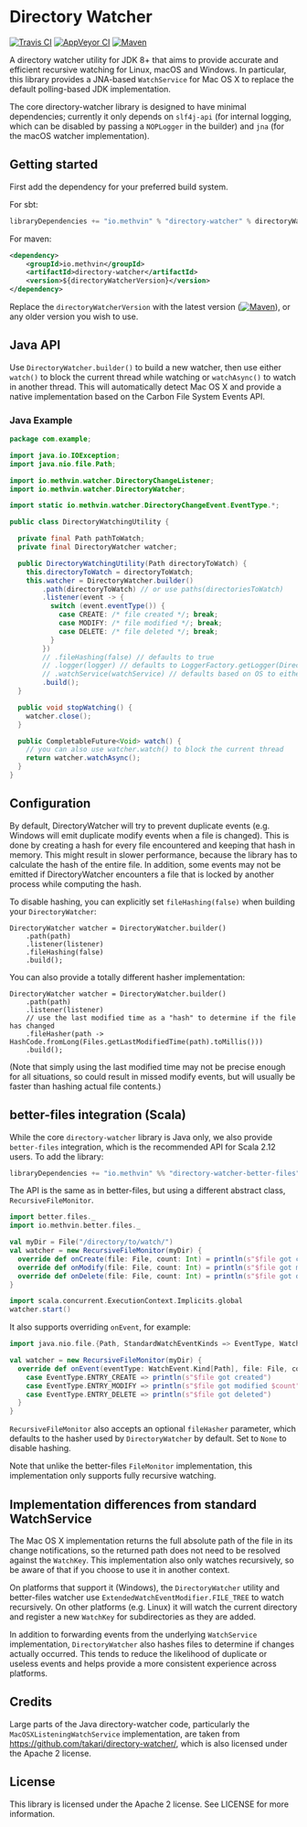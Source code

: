 # Directory Watcher

[![Travis CI](https://travis-ci.org/gmethvin/directory-watcher.svg?branch=master)](https://travis-ci.org/gmethvin/directory-watcher) [![AppVeyor CI](https://ci.appveyor.com/api/projects/status/j8u639uf2iovtf15/branch/master?svg=true)](https://ci.appveyor.com/project/gmethvin/directory-watcher/branch/master) [![Maven](https://img.shields.io/maven-central/v/io.methvin/directory-watcher.svg)](https://mvnrepository.com/artifact/io.methvin/directory-watcher)

A directory watcher utility for JDK 8+ that aims to provide accurate and efficient recursive watching for Linux, macOS and Windows. In particular, this library provides a JNA-based `WatchService` for Mac OS X to replace the default polling-based JDK implementation.

The core directory-watcher library is designed to have minimal dependencies; currently it only depends on `slf4j-api` (for internal logging, which can be disabled by passing a `NOPLogger` in the builder) and `jna` (for the macOS watcher implementation).

## Getting started

First add the dependency for your preferred build system.

For sbt:

```scala
libraryDependencies += "io.methvin" % "directory-watcher" % directoryWatcherVersion
```

For maven:

```xml
<dependency>
    <groupId>io.methvin</groupId>
    <artifactId>directory-watcher</artifactId>
    <version>${directoryWatcherVersion}</version>
</dependency>
```

Replace the `directoryWatcherVersion` with the latest version ([![Maven](https://img.shields.io/maven-central/v/io.methvin/directory-watcher.svg)](https://mvnrepository.com/artifact/io.methvin/directory-watcher)), or any older version you wish to use.

## Java API

Use `DirectoryWatcher.builder()` to build a new watcher, then use either `watch()` to block the current thread while watching or `watchAsync()` to watch in another thread. This will automatically detect Mac OS X and provide a native implementation based on the Carbon File System Events API.

### Java Example

```java
package com.example;

import java.io.IOException;
import java.nio.file.Path;

import io.methvin.watcher.DirectoryChangeListener;
import io.methvin.watcher.DirectoryWatcher;

import static io.methvin.watcher.DirectoryChangeEvent.EventType.*;

public class DirectoryWatchingUtility {

  private final Path pathToWatch;
  private final DirectoryWatcher watcher;

  public DirectoryWatchingUtility(Path directoryToWatch) {
    this.directoryToWatch = directoryToWatch;
    this.watcher = DirectoryWatcher.builder()
        .path(directoryToWatch) // or use paths(directoriesToWatch)
        .listener(event -> {
          switch (event.eventType()) {
            case CREATE: /* file created */; break;
            case MODIFY: /* file modified */; break;
            case DELETE: /* file deleted */; break;
          }
        })
        // .fileHashing(false) // defaults to true
        // .logger(logger) // defaults to LoggerFactory.getLogger(DirectoryWatcher.class)
        // .watchService(watchService) // defaults based on OS to either JVM WatchService or the JNA macOS WatchService
        .build();
  }

  public void stopWatching() {
    watcher.close();
  }

  public CompletableFuture<Void> watch() {
    // you can also use watcher.watch() to block the current thread
    return watcher.watchAsync();
  }
}
```

## Configuration

By default, DirectoryWatcher will try to prevent duplicate events (e.g. Windows will emit duplicate modify events when a file is changed). This is done by creating a hash for every file encountered and keeping that hash in memory.
This might result in slower performance, because the library has to calculate the hash of the entire file. In addition, some events may not be emitted if DirectoryWatcher encounters a file that is locked by another process while computing the hash.

To disable hashing, you can explicitly set `fileHashing(false)` when building your `DirectoryWatcher`:
```
DirectoryWatcher watcher = DirectoryWatcher.builder()
    .path(path)
    .listener(listener)
    .fileHashing(false)
    .build();
```

You can also provide a totally different hasher implementation:
```
DirectoryWatcher watcher = DirectoryWatcher.builder()
    .path(path)
    .listener(listener)
    // use the last modified time as a "hash" to determine if the file has changed
    .fileHasher(path -> HashCode.fromLong(Files.getLastModifiedTime(path).toMillis()))
    .build();
```

(Note that simply using the last modified time may not be precise enough for all situations, so could result in missed modify events, but will usually be faster than hashing actual file contents.)

## better-files integration (Scala)

While the core `directory-watcher` library is Java only, we also provide `better-files` integration, which is the recommended API for Scala 2.12 users. To add the library:

```scala
libraryDependencies += "io.methvin" %% "directory-watcher-better-files" % directoryWatcherVersion
```

The API is the same as in better-files, but using a different abstract class, `RecursiveFileMonitor`.

```scala
import better.files._
import io.methvin.better.files._

val myDir = File("/directory/to/watch/")
val watcher = new RecursiveFileMonitor(myDir) {
  override def onCreate(file: File, count: Int) = println(s"$file got created")
  override def onModify(file: File, count: Int) = println(s"$file got modified $count times")
  override def onDelete(file: File, count: Int) = println(s"$file got deleted")
}

import scala.concurrent.ExecutionContext.Implicits.global
watcher.start()
```
It also supports overriding `onEvent`, for example:
```scala
import java.nio.file.{Path, StandardWatchEventKinds => EventType, WatchEvent}

val watcher = new RecursiveFileMonitor(myDir) {
  override def onEvent(eventType: WatchEvent.Kind[Path], file: File, count: Int) = eventType match {
    case EventType.ENTRY_CREATE => println(s"$file got created")
    case EventType.ENTRY_MODIFY => println(s"$file got modified $count")
    case EventType.ENTRY_DELETE => println(s"$file got deleted")
  }
}
```

`RecursiveFileMonitor` also accepts an optional `fileHasher` parameter, which defaults to the hasher used by `DirectoryWatcher` by default. Set to `None` to disable hashing. 

Note that unlike the better-files `FileMonitor` implementation, this implementation only supports fully recursive watching.

## Implementation differences from standard WatchService

The Mac OS X implementation returns the full absolute path of the file in its change notifications, so the returned path does not need to be resolved against the `WatchKey`. This implementation also only watches recursively, so be aware of that if you choose to use it in another context.

On platforms that support it (Windows), the `DirectoryWatcher` utility and better-files watcher use `ExtendedWatchEventModifier.FILE_TREE` to watch recursively. On other platforms (e.g. Linux) it will watch the current directory and register a new `WatchKey` for subdirectories as they are added.

In addition to forwarding events from the underlying `WatchService` implementation, `DirectoryWatcher` also hashes files to determine if changes actually occurred. This tends to reduce the likelihood of duplicate or useless events and helps provide a more consistent experience across platforms.

## Credits

Large parts of the Java directory-watcher code, particularly the `MacOSXListeningWatchService` implementation, are taken from https://github.com/takari/directory-watcher/, which is also licensed under the Apache 2 license.

## License

This library is licensed under the Apache 2 license. See LICENSE for more information.
